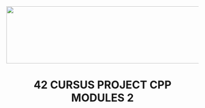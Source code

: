 <img src="https://i.imgur.com/TvlDmPS.png" width="1500" height="150">
<div align="center">
  <h1>42 CURSUS PROJECT CPP MODULES 2</h1>
</div>
